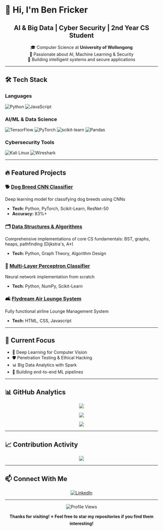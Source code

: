 # 👋 Hi, I'm Ben Fricker

<div align="center">

## **AI & Big Data | Cyber Security | 2nd Year CS Student**

🎓 Computer Science at **University of Wollongong**  
🔐 Passionate about AI, Machine Learning & Security  
🚀 Building intelligent systems and secure applications

</div>

---

## 🛠️ Tech Stack

### Languages
![Python](https://img.shields.io/badge/Python-3776AB?style=for-the-badge&logo=python&logoColor=white)
![JavaScript](https://img.shields.io/badge/JavaScript-F7DF1E?style=for-the-badge&logo=javascript&logoColor=black)

### AI/ML & Data Science
![TensorFlow](https://img.shields.io/badge/TensorFlow-FF6F00?style=for-the-badge&logo=tensorflow&logoColor=white)
![PyTorch](https://img.shields.io/badge/PyTorch-EE4C2C?style=for-the-badge&logo=pytorch&logoColor=white)
![scikit-learn](https://img.shields.io/badge/scikit--learn-F7931E?style=for-the-badge&logo=scikit-learn&logoColor=white)
![Pandas](https://img.shields.io/badge/Pandas-150458?style=for-the-badge&logo=pandas&logoColor=white)

### Cybersecurity Tools
![Kali Linux](https://img.shields.io/badge/Kali_Linux-557C94?style=for-the-badge&logo=kalilinux&logoColor=white)
![Wireshark](https://img.shields.io/badge/Wireshark-1679A7?style=for-the-badge&logo=wireshark&logoColor=white)

---

## 🔥 Featured Projects

### 🐕 [Dog Breed CNN Classifier](https://github.com/BenFricker/dog-breed-cnn-classifier)
Deep learning model for classifying dog breeds using CNNs
- **Tech:** Python, PyTorch, Scikit-Learn, ResNet-50
- **Accuracy:** 83%+

### 🗂️ [Data Structures & Algorithms](https://github.com/BenFricker/data-structures-algorithms-python)
Comprehensive implementations of core CS fundamentals: BST, graphs, heaps, pathfinding (Dijkstra's, A*)
- **Tech:** Python, Graph Theory, Algorithm Design

### 🧠 [Multi-Layer Perceptron Classifier](https://github.com/BenFricker/Multi-Layer-Perceptron-Classifier)
Neural network implementation from scratch
- **Tech:** Python, NumPy, Scikit-Learn

### 🛋️ [Flydream Air Lounge System](https://github.com/BenFricker/flydream-air-lounge-system)
Fully functional airline Lounge Management System
- **Tech:** HTML, CSS, Javascript


---

## 🎯 Current Focus

- 🔬 Deep Learning for Computer Vision
- 🛡️ Penetration Testing & Ethical Hacking
- 📊 Big Data Analytics with Spark
- 🤖 Building end-to-end ML pipelines

---

## 📊 GitHub Analytics

<div align="center">
  
![](https://github-readme-stats.vercel.app/api?username=BenFricker&show_icons=true&theme=tokyonight&hide_border=true&include_all_commits=true&count_private=true)

![](https://github-readme-streak-stats.herokuapp.com/?user=BenFricker&theme=tokyonight&hide_border=true)

</div>

<div align="center">

![](https://github-readme-stats.vercel.app/api/top-langs/?username=BenFricker&layout=compact&theme=tokyonight&hide_border=true&langs_count=8)

</div>

---

## 📈 Contribution Activity

<div align="center">
  
![](https://github-readme-activity-graph.vercel.app/graph?username=BenFricker&theme=tokyo-night&hide_border=true)

</div>

---

## 📫 Connect With Me

<div align="center">

[![LinkedIn](https://img.shields.io/badge/LinkedIn-0077B5?style=for-the-badge&logo=linkedin&logoColor=white)](https://www.linkedin.com/in/benfricker/)

</div>

---

<div align="center">
  
![Profile Views](https://komarev.com/ghpvc/?username=BenFricker&color=blueviolet&style=flat-square&label=Profile+Views)

**Thanks for visiting! ⭐ Feel free to star my repositories if you find them interesting!**

</div>

